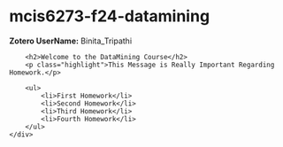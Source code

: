 
<body>
    <div class="container">
        <h1>mcis6273-f24-datamining</h1>
        <p><strong>Zotero UserName:</strong> Binita_Tripathi</p>

        <h2>Welcome to the DataMining Course</h2>
        <p class="highlight">This Message is Really Important Regarding Homework.</p>

        <ul>
            <li>First Homework</li>
            <li>Second Homework</li>
            <li>Third Homework</li>
            <li>Fourth Homework</li>
        </ul>
    </div>
</body>
</html>
